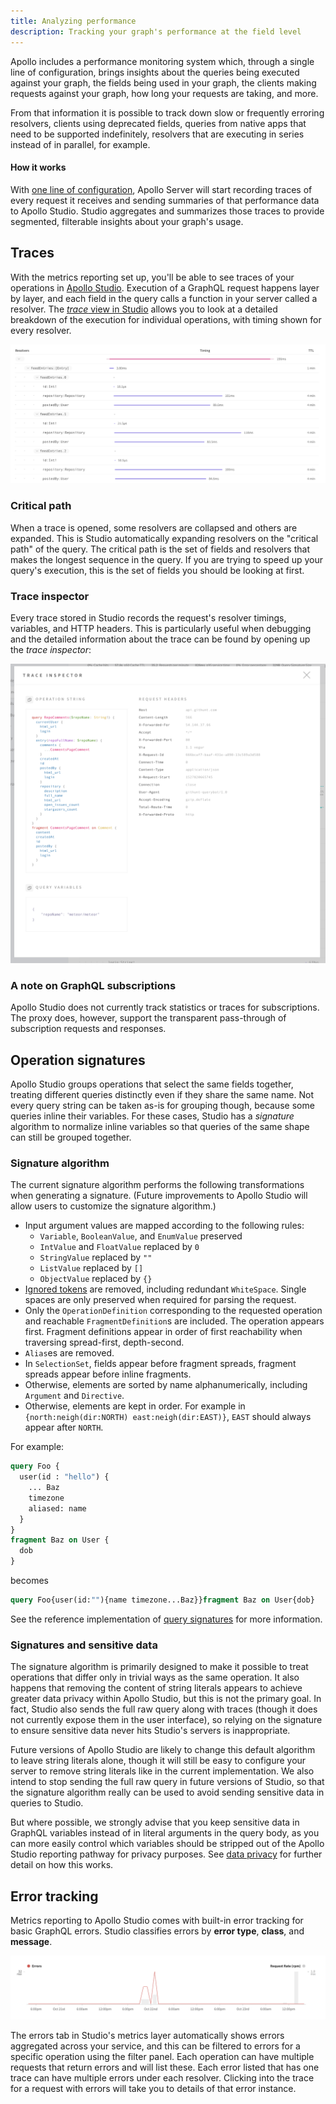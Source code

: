```yaml
---
title: Analyzing performance
description: Tracking your graph's performance at the field level
---
```


Apollo includes a performance monitoring system which, through a single line of configuration, brings insights about the queries being executed against your graph, the fields being used in your graph, the clients making requests against your graph, how long your requests are taking, and more.

From that information it is possible to track down slow or frequently erroring resolvers, clients using deprecated fields, queries from native apps that need to be supported indefinitely, resolvers that are executing in series instead of in parallel, for example.

#### How it works

With [one line of configuration](https://www.apollographql.com/docs/references/setup-analytics/), Apollo Server will start recording traces of every request it receives and sending summaries of that performance data to Apollo Studio. Studio aggregates and summarizes those traces to provide segmented, filterable insights about your graph's usage.

## Traces

With the metrics reporting set up, you'll be able to see traces of your operations in [Apollo Studio](https://studio.apollographql.com). Execution of a GraphQL request happens layer by layer, and each field in the query calls a function in your server called a resolver. The [_trace_ view in Studio](https://blog.apollographql.com/the-new-trace-view-in-apollo-engine-566b25bdfdb0) allows you to look at a detailed breakdown of the execution for individual operations, with timing shown for every resolver.

![Trace view](./img/trace.png)

### Critical path

When a trace is opened, some resolvers are collapsed and others are expanded. This is Studio automatically expanding resolvers on the "critical path" of the query. The critical path is the set of fields and resolvers that makes the longest sequence in the query. If you are trying to speed up your query's execution, this is the set of fields you should be looking at first.

### Trace inspector

Every trace stored in Studio records the request's resolver timings, variables, and HTTP headers. This is particularly useful when debugging and the detailed information about the trace can be found by opening up the _trace inspector_:

![Trace Inspector](./img/trace-inspector.png)

### A note on GraphQL subscriptions

Apollo Studio does not currently track statistics or traces for subscriptions. The proxy does, however, support the transparent pass-through of subscription requests and responses.

## Operation signatures

Apollo Studio groups operations that select the same fields together, treating different queries distinctly even if they share the same name. Not every query string can be taken as-is for grouping though, because some queries inline their variables. For these cases, Studio has a _signature_ algorithm to normalize inline variables so that queries of the same shape can still be grouped together.

### Signature algorithm

The current signature algorithm performs the following transformations when generating a signature. (Future improvements to Apollo Studio will allow users to customize the signature algorithm.)

- Input argument values are mapped according to the following rules:
  - `Variable`, `BooleanValue`, and `EnumValue` preserved
  - `IntValue` and `FloatValue` replaced by `0`
  - `StringValue` replaced by `""`
  - `ListValue` replaced by `[]`
  - `ObjectValue` replaced by `{}`
- [Ignored tokens](http://facebook.github.io/graphql/draft/#sec-Source-Text.Ignored-Tokens) are removed, including redundant `WhiteSpace`. Single spaces are only preserved when required for parsing the request.
- Only the `OperationDefinition` corresponding to the requested operation and reachable `FragmentDefinition`s are included.
  The operation appears first. Fragment definitions appear in order of first reachability when traversing spread-first, depth-second.
- `Alias`es are removed.
- In `SelectionSet`, fields appear before fragment spreads, fragment spreads appear before inline fragments.
- Otherwise, elements are sorted by name alphanumerically, including `Argument` and `Directive`.
- Otherwise, elements are kept in order. For example in `{north:neigh(dir:NORTH) east:neigh(dir:EAST)}`, `EAST` should always appear after `NORTH`.

For example:

```graphql
query Foo {
  user(id : "hello") {
    ... Baz
    timezone
    aliased: name
  }
}
fragment Baz on User {
  dob
}
```

becomes

```graphql
query Foo{user(id:""){name timezone...Baz}}fragment Baz on User{dob}
```

See the reference implementation of [query signatures](https://github.com/apollographql/apollo-tooling/blob/7e1f62a8635466e653d52064745bf8c66bb7dd10/packages/apollo-graphql/src/operationId.ts#L60) for more information.

### Signatures and sensitive data

The signature algorithm is primarily designed to make it possible to treat operations that differ only in trivial ways as the same operation. It also happens that removing the content of string literals appears to achieve greater data privacy within Apollo Studio, but this is not the primary goal. In fact, Studio also sends the full raw query along with traces (though it does not currently expose them in the user interface), so relying on the signature to ensure sensitive data never hits Studio's servers is inappropriate.

Future versions of Apollo Studio are likely to change this default algorithm to leave string literals alone, though it will still be easy to configure your server to remove string literals like in the current implementation. We also intend to stop sending the full raw query in future versions of Studio, so that the signature algorithm really can be used to avoid sending sensitive data in queries to Studio.

But where possible, we strongly advise that you keep sensitive data in GraphQL variables instead of in literal arguments in the query body, as you can more easily control which variables should be stripped out of the Apollo Studio reporting pathway for privacy purposes. See [data privacy](./data-privacy/) for further detail on how this works.

## Error tracking

Metrics reporting to Apollo Studio comes with built-in error tracking for basic GraphQL errors. Studio classifies errors by **error type**, **class**, and **message**.

![Errors](./img/error.png)

The errors tab in Studio's metrics layer automatically shows errors aggregated across your service, and this can be filtered to errors for a specific operation using the filter panel. Each operation can have multiple requests that return errors and will list these. Each error listed that has one trace can have multiple errors under each resolver. Clicking into the trace for a request with errors will take you to details of that error instance.
